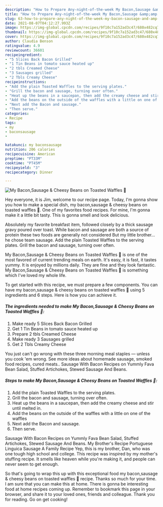 ```yaml
---
description: "How to Prepare Any-night-of-the-week My Bacon,Sausage &amp;amp; Cheesy Beans on Toasted Waffles 🤩"
title: "How to Prepare Any-night-of-the-week My Bacon,Sausage &amp;amp; Cheesy Beans on Toasted Waffles 🤩"
slug: 63-how-to-prepare-any-night-of-the-week-my-bacon-sausage-and-amp-cheesy-beans-on-toasted-waffles
date: 2021-08-07T04:12:27.993Z
image: https://img-global.cpcdn.com/recipes/9f10c7a152ad3c47/680x482cq70/my-baconsausage-cheesy-beans-on-toasted-waffles-recipe-main-photo.jpg
thumbnail: https://img-global.cpcdn.com/recipes/9f10c7a152ad3c47/680x482cq70/my-baconsausage-cheesy-beans-on-toasted-waffles-recipe-main-photo.jpg
cover: https://img-global.cpcdn.com/recipes/9f10c7a152ad3c47/680x482cq70/my-baconsausage-cheesy-beans-on-toasted-waffles-recipe-main-photo.jpg
author: Claudia Benson
ratingvalue: 4.9
reviewcount: 36601
recipeingredient:
- "5 Slices Back Bacon Grilled"
- "1 Tin Beans in tomato sauce heated up"
- "2 tbls Creamed Cheese"
- "3 Sausages grilled"
- "2 Tbls Creamy Cheese"
recipeinstructions:
- "Add the plain Toasted Waffles to the serving plates."
- "Grill the bacon and sausage, turning over often."
- "Heat up the beans in a saucepan, then add the creamy cheese and stir until melted in."
- "Add the beans on the outside of the waffles with a little on one of the waffles"
- "Next add the Bacon and sausage."
- "Then serve."
categories:
- Recipe
tags:
- my
- baconsausage
- 

katakunci: my baconsausage  
nutrition: 206 calories
recipecuisine: American
preptime: "PT33M"
cooktime: "PT45M"
recipeyield: "3"
recipecategory: Dinner

---
```



![My Bacon,Sausage &amp; Cheesy Beans on Toasted Waffles 🤩](https://img-global.cpcdn.com/recipes/9f10c7a152ad3c47/680x482cq70/my-baconsausage-cheesy-beans-on-toasted-waffles-recipe-main-photo.jpg)

Hey everyone, it is Jim, welcome to our recipe page. Today, I'm gonna show you how to make a special dish, my bacon,sausage &amp; cheesy beans on toasted waffles 🤩. One of my favorites food recipes. For mine, I'm gonna make it a little bit tasty. This is gonna smell and look delicious.

Absolutely my favorite breakfast item, followed closely by a thick sausage gravy poured over toast. While bacon and sausage are both a source of protein these two foods are generally not considered But my little brother… he chose team sausage. Add the plain Toasted Waffles to the serving plates. Grill the bacon and sausage, turning over often.

My Bacon,Sausage &amp; Cheesy Beans on Toasted Waffles 🤩 is one of the most favored of current trending meals on earth. It's easy, it is fast, it tastes yummy. It is enjoyed by millions daily. They are fine and they look fantastic. My Bacon,Sausage &amp; Cheesy Beans on Toasted Waffles 🤩 is something which I've loved my whole life.


To get started with this recipe, we must prepare a few components. You can have my bacon,sausage &amp; cheesy beans on toasted waffles 🤩 using 5 ingredients and 6 steps. Here is how you can achieve it.

<!--inarticleads1-->

##### The ingredients needed to make My Bacon,Sausage &amp; Cheesy Beans on Toasted Waffles 🤩:

1. Make ready 5 Slices Back Bacon Grilled
1. Get 1 Tin Beans in tomato sauce heated up
1. Prepare 2 tbls Creamed Cheese
1. Make ready 3 Sausages grilled
1. Get 2 Tbls Creamy Cheese


You just can&#39;t go wrong with these three morning meal staples — unless you cook &#39;em wrong. See more ideas about homemade sausage, smoked food recipes, cured meats.. Sausage With Bacon Recipes on Yummly Fava Bean Salad, Stuffed Artichokes, Stewed Sausage And Beans. 

<!--inarticleads2-->

##### Steps to make My Bacon,Sausage &amp; Cheesy Beans on Toasted Waffles 🤩:

1. Add the plain Toasted Waffles to the serving plates.
1. Grill the bacon and sausage, turning over often.
1. Heat up the beans in a saucepan, then add the creamy cheese and stir until melted in.
1. Add the beans on the outside of the waffles with a little on one of the waffles
1. Next add the Bacon and sausage.
1. Then serve.


Sausage With Bacon Recipes on Yummly Fava Bean Salad, Stuffed Artichokes, Stewed Sausage And Beans. My Brother&#39;s Recipe Portuguese Linguica Sausage A Family Recipe Yep, this is my brother, Dan, who was one tough high school and college. This recipe was inspired by my mother&#39;s stuffing recipe. It smells like heaven while you&#39;re making it, and people can never seem to get enough. 

So that's going to wrap this up with this exceptional food my bacon,sausage &amp; cheesy beans on toasted waffles 🤩 recipe. Thanks so much for your time. I am sure that you can make this at home. There is gonna be interesting food at home recipes coming up. Remember to bookmark this page in your browser, and share it to your loved ones, friends and colleague. Thank you for reading. Go on get cooking!
